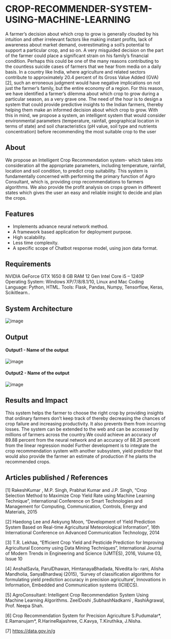 # CROP-RECOMMENDER-SYSTEM-USING-MACHINE-LEARNING

A farmer’s decision about which crop to grow is generally clouded by his intuition and other irrelevant factors like making instant profits, lack of awareness about market demand, overestimating a soil’s potential to support a particular crop, and so on. A very misguided decision on the part of the farmer could place a significant strain on his family’s financial condition. Perhaps this could be one of the many reasons contributing to the countless suicide cases of farmers that we hear from media on a daily basis.  In a country like India, where agriculture and related sectors contribute to approximately 20.4 percent of its Gross Value Added (GVA) [2], such an erroneous judgment would have negative implications on not just the farmer’s family, but the entire economy of a region. 
For this reason, we have identified a farmer’s dilemma about which crop to grow during a particular season, as a very grave one. The need of the hour is to design a system that could provide predictive insights to the Indian farmers, thereby helping them make an informed decision about which crop to grow. With this in mind, we propose a system, an intelligent system that would consider environmental parameters (temperature, rainfall, geographical location in terms of state) and soil characteristics (pH value, soil type and nutrients concentration) before recommending the most suitable crop to the user


## About
<!--Detailed Description about the project-->
                   
We propose an Intelligent Crop Recommendation system- which takes into consideration all the appropriate parameters, including temperature, rainfall, location and soil condition, to predict crop suitability. This system is fundamentally concerned with performing the primary function of Agro Consultant, which is, providing crop recommendations to farmers algorithms. We also provide the profit analysis on crops grown in different states which gives the user an easy and reliable insight to decide and plan the crops.

## Features
<!--List the features of the project as shown below-->
- Implements advance neural network method.
- A framework based application for deployment purpose.
- High scalability.
- Less time complexity.
- A specific scope of Chatbot response model, using json data format.

## Requirements
<!--List the requirements of the project as shown below-->
NVIDIA GeForce GTX 1650 
8 GB RAM 
12 Gen Intel Core i5 – 1240P
Operating System: Windows XP/7/8/8.1/10, Linux and Mac
Coding Language: Python, HTML.
Tools: Flask, Pandas, Numpy, Tensorflow, Keras, Scikitlearn..


## System Architecture
<!--Embed the system architecture diagram as shown below-->

![image](https://github.com/aakaashvp/CROP-RECOMMENDER-SYSTEM-USING-MACHINE-LEARNING/assets/75235212/24e7a54c-3455-47c5-8e9e-e93345ce42c5)



## Output

<!--Embed the Output picture at respective places as shown below as shown below-->
#### Output1 - Name of the output

![image](https://github.com/aakaashvp/CROP-RECOMMENDER-SYSTEM-USING-MACHINE-LEARNING/assets/75235212/5cbbde48-af36-4616-9e94-68941f0a22fe)


#### Output2 - Name of the output
![image](https://github.com/aakaashvp/CROP-RECOMMENDER-SYSTEM-USING-MACHINE-LEARNING/assets/75235212/524a82af-583d-4161-b3f0-8db59a8d6351)




## Results and Impact
<!--Give the results and impact as shown below-->
This system helps the farmer to choose the right crop by providing insights that ordinary farmers don’t keep track of thereby decreasing the chances of crop failure and increasing productivity. It also prevents them from incurring losses. The system can be extended to the web and can be accessed by millions of farmers across the country.We could achieve an accuracy of 89.88 percent from the neural network and an accuracy of 88.26 percent from the linear regression model
Further development is to integrate the crop recommendation system with another subsystem, yield predictor that would also provide the farmer an estimate of production if he plants the recommended crops.


## Articles published / References
[1]	RakeshKumar , M.P. Singh, Prabhat Kumar and J.P. Singh, “Crop Selection Method to Maximize Crop Yield Rate using Machine Learning Technique”, International Conference on Smart Technologies and Management for Computing, Communication, Controls, Energy and Materials, 2015

[2]	Haedong Lee and Aekyung Moon, “Development of Yield Prediction System Based on Real-time Agricultural Meteorological Information”, 16th International Conference on Advanced Communication Technology, 2014

[3]	T.R. Lekhaa, “Efficient Crop Yield and Pesticide Prediction for Improving Agricultural Economy using Data Mining Techniques”, International Journal of Modern Trends in Engineering and Science (IJMTES), 2016, Volume 03, Issue 10

[4]	AnshalSavla, ParulDhawan, HimtanayaBhadada, Nivedita Is- rani, Alisha Mandholia, SanyaBhardwaj (2015), ‘Survey of classification algorithms for formulating yield prediction accuracy in precision agriculture’, Innovations in Information, Embedded and Communication systems (ICIIECS).

[5]	AgroConsultant: Intelligent Crop Recommendation System Using Machine Learning Algorithms. ZeelDoshi ,SubhashNadkarni , RashiAgrawal, Prof. Neepa Shah.

[6]	Crop Recommendation System for Precision Agriculture S.Pudumalar*, E.Ramanujam*, R.HarineRajashree, C.Kavya, T.Kiruthika, J.Nisha.

[7]	https://data.gov.in/g




